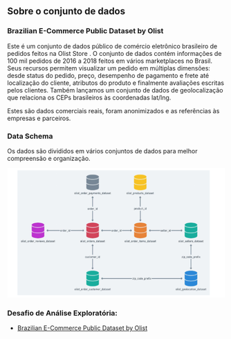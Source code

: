 ## Sobre o conjunto de dados

### Brazilian E-Commerce Public Dataset by Olist

Este é um conjunto de dados público de comércio eletrônico brasileiro de pedidos feitos na Olist Store . O conjunto de dados contém informações de 100 mil pedidos de 2016 a 2018 feitos em vários marketplaces no Brasil. Seus recursos permitem visualizar um pedido em múltiplas dimensões: desde status do pedido, preço, desempenho de pagamento e frete até localização do cliente, atributos do produto e finalmente avaliações escritas pelos clientes. Também lançamos um conjunto de dados de geolocalização que relaciona os CEPs brasileiros às coordenadas lat/lng.

Estes são dados comerciais reais, foram anonimizados e as referências às empresas e parceiros.

### Data Schema

Os dados são divididos em vários conjuntos de dados para melhor compreensão e organização.

<img alt="" height="300px" src="src/data_schema.png">

### Desafio de Análise Exploratória:

- [Brazilian E-Commerce Public Dataset by Olist](analise_brasilian_ecommerce.ipynb)